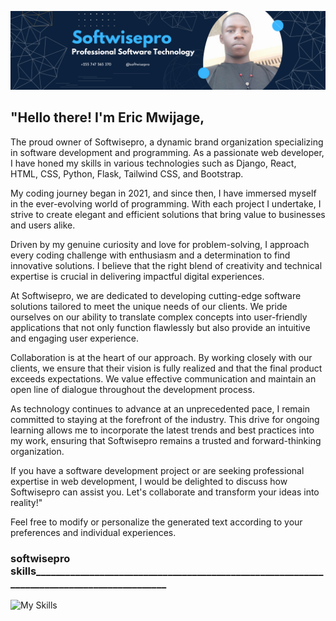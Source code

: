 ![softwisepro CEO's banner](https://github.com/softwisepro/softwisepro/blob/main/md/banner.png)
## "Hello there! I'm Eric Mwijage,

The proud owner of Softwisepro, a dynamic brand organization specializing in software development and programming. As a passionate web developer, I have honed my skills in various technologies such as Django, React, HTML, CSS, Python, Flask, Tailwind CSS, and Bootstrap.

My coding journey began in 2021, and since then, I have immersed myself in the ever-evolving world of programming. With each project I undertake, I strive to create elegant and efficient solutions that bring value to businesses and users alike.

Driven by my genuine curiosity and love for problem-solving, I approach every coding challenge with enthusiasm and a determination to find innovative solutions. I believe that the right blend of creativity and technical expertise is crucial in delivering impactful digital experiences.

At Softwisepro, we are dedicated to developing cutting-edge software solutions tailored to meet the unique needs of our clients. We pride ourselves on our ability to translate complex concepts into user-friendly applications that not only function flawlessly but also provide an intuitive and engaging user experience.

Collaboration is at the heart of our approach. By working closely with our clients, we ensure that their vision is fully realized and that the final product exceeds expectations. We value effective communication and maintain an open line of dialogue throughout the development process.

As technology continues to advance at an unprecedented pace, I remain committed to staying at the forefront of the industry. This drive for ongoing learning allows me to incorporate the latest trends and best practices into my work, ensuring that Softwisepro remains a trusted and forward-thinking organization.

If you have a software development project or are seeking professional expertise in web development, I would be delighted to discuss how Softwisepro can assist you. Let's collaborate and transform your ideas into reality!"

Feel free to modify or personalize the generated text according to your preferences and individual experiences. 

### softwisepro skills___________________________________________________________________________________________
![My Skills](https://skillicons.dev/icons?i=py,git,github,bootstrap,react,tailwindcss,django,flask,html,css,postman,php)


